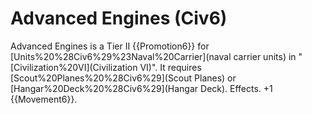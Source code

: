 # Advanced Engines (Civ6)

Advanced Engines is a Tier II {{Promotion6}} for [Units%20%28Civ6%29%23Naval%20Carrier](naval carrier units) in "[Civilization%20VI](Civilization VI)". It requires [Scout%20Planes%20%28Civ6%29](Scout Planes) or [Hangar%20Deck%20%28Civ6%29](Hangar Deck).
Effects.
+1 {{Movement6}}.